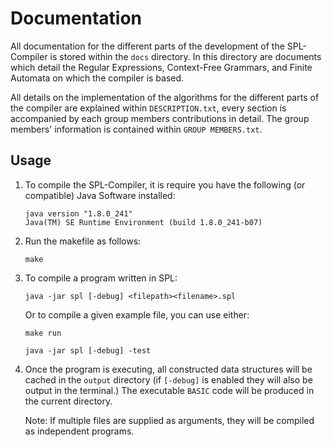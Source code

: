 # Documentation
All documentation for the different parts of the development of the SPL-Compiler is stored within the ```docs``` directory.
In this directory are documents which detail the Regular Expressions, Context-Free Grammars, and Finite Automata on which the compiler is based.

All details on the implementation of the algorithms for the different parts of the compiler are explained within ```DESCRIPTION.txt```, every section is accompanied by each group members contributions in detail. The group members' information is contained within ```GROUP MEMBERS.txt```.

## Usage

1.  To compile the SPL-Compiler, it is require you have the following (or compatible) Java Software installed:
	```
	java version "1.8.0_241"
	Java(TM) SE Runtime Environment (build 1.8.0_241-b07)
	```
2.  Run the makefile as follows:
	```
	make
	```
3.  To compile a program written in SPL:
	```
	java -jar spl [-debug] <filepath><filename>.spl
	```
	Or to compile a given example file, you can use either:
	```
	make run
	```
	```
	java -jar spl [-debug] -test
	```
4.  Once the program is executing, all constructed data structures will be cached in the ```output``` directory (if ```[-debug]``` is enabled they will also be output in the terminal.)
	The executable ```BASIC``` code will be produced in the current directory.

	Note: If multiple files are supplied as arguments, they will be compiled as independent programs.